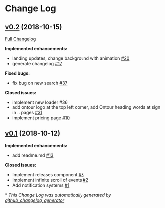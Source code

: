 # Change Log

## [v0.2](https://github.com/ontour/ontour.next/tree/v0.2) (2018-10-15)
[Full Changelog](https://github.com/ontour/ontour.next/compare/v0.1...v0.2)

**Implemented enhancements:**

- landing updates, change background with animation [\#20](https://github.com/ontour/ontour.next/issues/20)
- generate changelog [\#17](https://github.com/ontour/ontour.next/issues/17)

**Fixed bugs:**

- fix bug on new search [\#37](https://github.com/ontour/ontour.next/issues/37)

**Closed issues:**

- implement new loader [\#36](https://github.com/ontour/ontour.next/issues/36)
- add ontour logo at the top left corner, add Ontour heading words at sign in .. pages  [\#31](https://github.com/ontour/ontour.next/issues/31)
- implement pricing page [\#10](https://github.com/ontour/ontour.next/issues/10)

## [v0.1](https://github.com/ontour/ontour.next/tree/v0.1) (2018-10-12)
**Implemented enhancements:**

- add readme.md [\#13](https://github.com/ontour/ontour.next/issues/13)

**Closed issues:**

- Implement releases component [\#3](https://github.com/ontour/ontour.next/issues/3)
- Implement infinite scroll of events [\#2](https://github.com/ontour/ontour.next/issues/2)
- Add notification systems [\#1](https://github.com/ontour/ontour.next/issues/1)



\* *This Change Log was automatically generated by [github_changelog_generator](https://github.com/skywinder/Github-Changelog-Generator)*